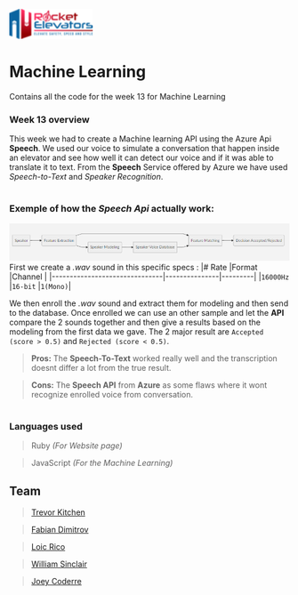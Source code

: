 ![](images/R2.png)
# Machine Learning
Contains all the code for the week 13 for Machine Learning

### Week 13 overview

This week we had to create a Machine learning API using the Azure Api **Speech**. We used our voice to simulate a conversation that happen inside an elevator and see how well it can detect our voice and if it was able to translate it to text. From the **Speech** Service offered by Azure we have used *Speech-to-Text* and *Speaker Recognition*.


#
### Exemple of how the  *Speech Api* actually work:

![](images/mermaidGraph.png)
First we create a *.wav* sound in this specific specs :
|# Rate                         |Format         |Channel  |
|-------------------------------|---------------|---------|
|`16000Hz`            			|`16-bit`       |`1(Mono)`|

We then enroll the *.wav* sound and extract them for modeling and then send to the database. Once enrolled we can use an other sample and let the **API** compare the 2 sounds together and then give a results based on the modeling from the first data we gave. The 2 major result are `Accepted (score > 0.5)` and `Rejected (score < 0.5)`.

> **Pros:** The **Speech-To-Text** worked really well and the transcription doesnt differ a lot from the true result.


> **Cons:** The **Speech API** from  **Azure** as some flaws where it wont recognize enrolled voice from conversation.


#
### Languages used 

> Ruby *(For Website page)*

> JavaScript *(For the Machine Learning)*


## Team

 > [Trevor Kitchen][4]

 > [Fabian Dimitrov][1] 

 > [Loic Rico][3]

 > [William Sinclair][5]
​

 > [Joey Coderre][2]
​


  [1]: https://github.com/ArtificialSoda
  [2]: https://github.com/Jcoderre
  [3]: https://github.com/ricoloic
  [4]: https://github.com/trevorius
  [5]: https://github.com/WilliamSinclairF

